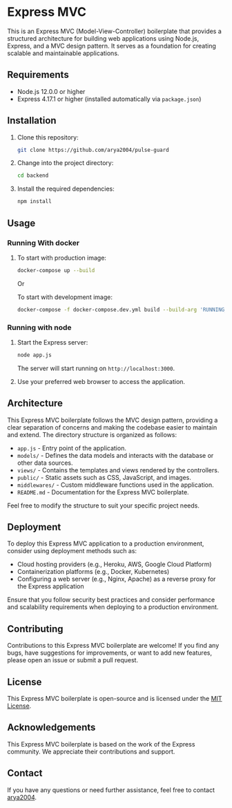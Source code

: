 # Express MVC

This is an Express MVC (Model-View-Controller) boilerplate that provides a structured architecture for building web applications using Node.js, Express, and a MVC design pattern. It serves as a foundation for creating scalable and maintainable applications.

## Requirements

- Node.js 12.0.0 or higher
- Express 4.17.1 or higher (installed automatically via `package.json`)

## Installation

1. Clone this repository:

   ```bash
   git clone https://github.com/arya2004/pulse-guard
   ```

2. Change into the project directory:

   ```bash
   cd backend
   ```

3. Install the required dependencies:

   ```bash
   npm install
   ```

## Usage

### Running With docker

1. To start with production image:

   ```bash
   docker-compose up --build
   ```

   Or

   To start with development image:

   ```bash
   docker-compose -f docker-compose.dev.yml build --build-arg 'RUNNING_USER='$(id -u)':'$(id -g) && docker-compose -f docker-compose.dev.yml up
   ```

### Running with node

1. Start the Express server:

   ```bash
   node app.js
   ```

   The server will start running on `http://localhost:3000`.

2. Use your preferred web browser to access the application.

## Architecture

This Express MVC boilerplate follows the MVC design pattern, providing a clear separation of concerns and making the codebase easier to maintain and extend. The directory structure is organized as follows:

- `app.js` - Entry point of the application.
- `models/` - Defines the data models and interacts with the database or other data sources.
- `views/` - Contains the templates and views rendered by the controllers.
- `public/` - Static assets such as CSS, JavaScript, and images.
- `middlewares/` - Custom middleware functions used in the application.
- `README.md` - Documentation for the Express MVC boilerplate.

Feel free to modify the structure to suit your specific project needs.

## Deployment

To deploy this Express MVC application to a production environment, consider using deployment methods such as:

- Cloud hosting providers (e.g., Heroku, AWS, Google Cloud Platform)
- Containerization platforms (e.g., Docker, Kubernetes)
- Configuring a web server (e.g., Nginx, Apache) as a reverse proxy for the Express application

Ensure that you follow security best practices and consider performance and scalability requirements when deploying to a production environment.

## Contributing

Contributions to this Express MVC boilerplate are welcome! If you find any bugs, have suggestions for improvements, or want to add new features, please open an issue or submit a pull request.

## License

This Express MVC boilerplate is open-source and is licensed under the [MIT License](LICENSE).

## Acknowledgements

This Express MVC boilerplate is based on the work of the Express community. We appreciate their contributions and support.

## Contact

If you have any questions or need further assistance, feel free to contact [arya2004](mailto:arya.pathak2004@gmail.com).
